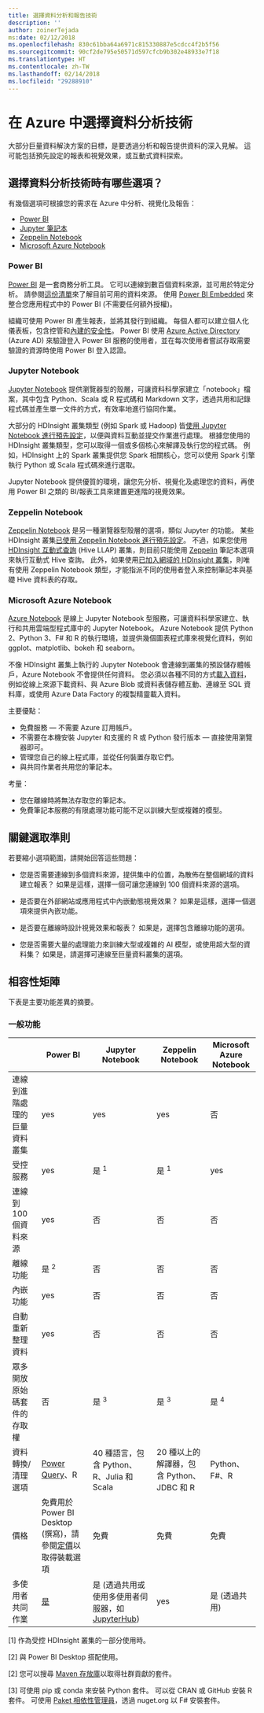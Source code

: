 ```yaml
---
title: 選擇資料分析和報告技術
description: ''
author: zoinerTejada
ms:date: 02/12/2018
ms.openlocfilehash: 830c61bba64a6971c815330887e5cdcc4f2b5f56
ms.sourcegitcommit: 90cf2de795e50571d597cfcb9b302e48933e7f18
ms.translationtype: HT
ms.contentlocale: zh-TW
ms.lasthandoff: 02/14/2018
ms.locfileid: "29288910"
---
```

# <a name="choosing-a-data-analytics-technology-in-azure"></a>在 Azure 中選擇資料分析技術

大部分巨量資料解決方案的目標，是要透過分析和報告提供資料的深入見解。 這可能包括預先設定的報表和視覺效果，或互動式資料探索。 

## <a name="what-are-your-options-when-choosing-a-data-analytics-technology"></a>選擇資料分析技術時有哪些選項？

有幾個選項可根據您的需求在 Azure 中分析、視覺化及報告：

- [Power BI](/power-bi/)
- [Jupyter 筆記本](https://jupyter.readthedocs.io/en/latest/index.html)
- [Zeppelin Notebook](https://zeppelin.apache.org/)
- [Microsoft Azure Notebook](https://notebooks.azure.com/)

### <a name="power-bi"></a>Power BI

[Power BI](/power-bi/) 是一套商務分析工具。 它可以連線到數百個資料來源，並可用於特定分析。 請參閱[這份清單](/power-bi/desktop-data-sources)來了解目前可用的資料來源。 使用 [Power BI Embedded](https://azure.microsoft.com/services/power-bi-embedded/) 來整合您應用程式中的 Power BI (不需要任何額外授權)。

組織可使用 Power BI 產生報表，並將其發行到組織。 每個人都可以建立個人化儀表板，包含控管和[內建的安全性](/power-bi/service-admin-power-bi-security)。 Power BI 使用 [Azure Active Directory](/azure/active-directory/) (Azure AD) 來驗證登入 Power BI 服務的使用者，並在每次使用者嘗試存取需要驗證的資源時使用 Power BI 登入認證。

### <a name="jupyter-notebooks"></a>Jupyter Notebook 

[Jupyter Notebook](https://jupyter.readthedocs.io/en/latest/index.html) 提供瀏覽器型的殼層，可讓資料科學家建立「notebook」檔案，其中包含 Python、Scala 或 R 程式碼和 Markdown 文字，透過共用和記錄程式碼並產生單一文件的方式，有效率地進行協同作業。

大部分的 HDInsight 叢集類型 (例如 Spark 或 Hadoop) 皆[使用 Jupyter Notebook 進行預先設定](/azure/hdinsight/spark/apache-spark-jupyter-notebook-kernels)，以便與資料互動並提交作業進行處理。 根據您使用的 HDInsight 叢集類型，您可以取得一個或多個核心來解譯及執行您的程式碼。 例如，HDInsight 上的 Spark 叢集提供您 Spark 相關核心，您可以使用 Spark 引擎執行 Python 或 Scala 程式碼來進行選取。

Jupyter Notebook 提供優質的環境，讓您先分析、視覺化及處理您的資料，再使用 Power BI 之類的 BI/報表工具來建置更進階的視覺效果。

### <a name="zeppelin-notebooks"></a>Zeppelin Notebook

[Zeppelin Notebook](https://zeppelin.apache.org/) 是另一種瀏覽器型殼層的選項，類似 Jupyter 的功能。 某些 HDInsight 叢集[已使用 Zeppelin Notebook 進行預先設定](/azure/hdinsight/spark/apache-spark-zeppelin-notebook)。 不過，如果您使用 [HDInsight 互動式查詢](/azure/hdinsight/interactive-query/apache-interactive-query-get-started) (Hive LLAP) 叢集，則目前只能使用 [Zeppelin](/azure/hdinsight/hdinsight-connect-hive-zeppelin) 筆記本選項來執行互動式 Hive 查詢。 此外，如果使用[已加入網域的 HDInsight 叢集](/azure/hdinsight/domain-joined/apache-domain-joined-introduction)，則唯有使用 Zeppelin Notebook 類型，才能指派不同的使用者登入來控制筆記本與基礎 Hive 資料表的存取。

### <a name="microsoft-azure-notebooks"></a>Microsoft Azure Notebook

[Azure Notebook](https://notebooks.azure.com/) 是線上 Jupyter Notebook 型服務，可讓資料科學家建立、執行和共用雲端型程式庫中的 Jupyter Notebook。 Azure Notebook 提供 Python 2、Python 3、F# 和 R 的執行環境，並提供幾個圖表程式庫來視覺化資料，例如 ggplot、matplotlib、bokeh 和 seaborn。

不像 HDInsight 叢集上執行的 Jupyter Notebook 會連線到叢集的預設儲存體帳戶，Azure Notebook 不會提供任何資料。 您必須以各種不同的方式[載入資料](https://notebooks.azure.com/Microsoft/libraries/samples/html/Getting%20to%20your%20Data%20in%20Azure%20Notebooks.ipynb)，例如從線上來源下載資料、與 Azure Blob 或資料表儲存體互動、連線至 SQL 資料庫，或使用 Azure Data Factory 的複製精靈載入資料。

主要優點：

* 免費服務 &mdash; 不需要 Azure 訂用帳戶。
* 不需要在本機安裝 Jupyter 和支援的 R 或 Python 發行版本 &mdash; 直接使用瀏覽器即可。
* 管理您自己的線上程式庫，並從任何裝置存取它們。
* 與共同作業者共用您的筆記本。

考量：

* 您在離線時將無法存取您的筆記本。
* 免費筆記本服務的有限處理功能可能不足以訓練大型或複雜的模型。

## <a name="key-selection-criteria"></a>關鍵選取準則

若要縮小選項範圍，請開始回答這些問題：

- 您是否需要連線到多個資料來源，提供集中的位置，為散佈在整個網域的資料建立報表？ 如果是這樣，選擇一個可讓您連線到 100 個資料來源的選項。

- 是否要在外部網站或應用程式中內嵌動態視覺效果？ 如果是這樣，選擇一個選項來提供內嵌功能。

- 是否要在離線時設計視覺效果和報表？ 如果是，選擇包含離線功能的選項。

- 您是否需要大量的處理能力來訓練大型或複雜的 AI 模型，或使用超大型的資料集？ 如果是，請選擇可連線至巨量資料叢集的選項。

## <a name="capability-matrix"></a>相容性矩陣

下表是主要功能差異的摘要。 

### <a name="general-capabilities"></a>一般功能

| | Power BI | Jupyter Notebook | Zeppelin Notebook | Microsoft Azure Notebook |
| --- | --- | --- | --- | --- |
| 連線到進階處理的巨量資料叢集 | yes | yes | yes | 否 |
| 受控服務 | yes | 是 <sup>1</sup> | 是 <sup>1</sup> | yes |
| 連線到 100 個資料來源 | yes | 否 | 否 | 否 |
| 離線功能 | 是 <sup>2</sup> | 否 | 否 | 否 |
| 內嵌功能 | yes | 否 | 否 | 否 |
| 自動重新整理資料 | yes | 否 | 否 | 否 |
| 眾多開放原始碼套件的存取權 | 否 | 是 <sup>3</sup> | 是 <sup>3</sup> | 是 <sup>4</sup> |
| 資料轉換/清理選項 | [Power Query](https://powerbi.microsoft.com/blog/getting-started-with-power-query-part-i/)、R | 40 種語言，包含 Python、R、Julia 和 Scala | 20 種以上的解譯器，包含 Python、JDBC 和 R | Python、F#、R |
| 價格 | 免費用於 Power BI Desktop (撰寫)，請參閱[定價](https://powerbi.microsoft.com/pricing/)以取得裝載選項 | 免費 | 免費 | 免費 |
| 多使用者共同作業 | [是](/power-bi/service-how-to-collaborate-distribute-dashboards-reports) | 是 (透過共用或使用多使用者伺服器，如 [JupyterHub](https://github.com/jupyterhub/jupyterhub)) | yes | 是 (透過共用) |

[1] 作為受控 HDInsight 叢集的一部分使用時。

[2] 與 Power BI Desktop 搭配使用。

[2] 您可以搜尋 [Maven 存放庫](http://search.maven.org/)以取得社群貢獻的套件。

[3] 可使用 pip 或 conda 來安裝 Python 套件。 可以從 CRAN 或 GitHub 安裝 R 套件。 可使用 [Paket 相依性管理員](https://fsprojects.github.io/Paket/)，透過 nuget.org 以 F# 安裝套件。

